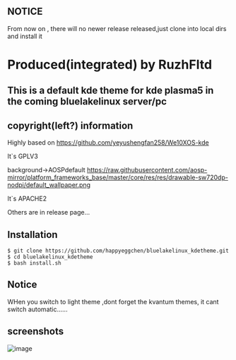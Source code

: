 ## NOTICE

From now on , there will no newer release released,just clone into local dirs and install it

# Produced(integrated) by RuzhFltd

## This is a default kde theme for kde plasma5 in the coming bluelakelinux server/pc

## copyright(left?) information

Highly based on https://github.com/yeyushengfan258/We10XOS-kde

It`s GPLV3

background->AOSPdefault
https://raw.githubusercontent.com/aosp-mirror/platform_frameworks_base/master/core/res/res/drawable-sw720dp-nodpi/default_wallpaper.png

It`s APACHE2

Others are in release page...

## Installation
```
$ git clone https://github.com/happyeggchen/bluelakelinux_kdetheme.git
$ cd bluelakelinux_kdetheme
$ bash install.sh
```

## Notice
WHen you switch to light theme ,dont forget the kvantum themes, it cant switch automatic......

## screenshots

![image](https://gitee.com/happyeggchen/bluelakelinux_kdetheme/raw/master/screenshot/fl.png)
